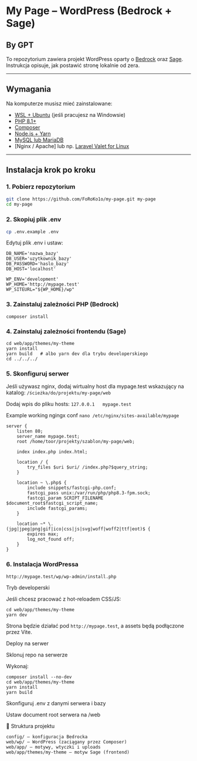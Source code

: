 # My Page – WordPress (Bedrock + Sage)
## By GPT

To repozytorium zawiera projekt WordPress oparty o [Bedrock](https://roots.io/bedrock/) oraz [Sage](https://roots.io/sage/).  
Instrukcja opisuje, jak postawić stronę lokalnie od zera.

---

## Wymagania

Na komputerze musisz mieć zainstalowane:

- [WSL + Ubuntu](https://learn.microsoft.com/pl-pl/windows/wsl/install) (jeśli pracujesz na Windowsie)
- [PHP 8.1+](https://www.php.net/)
- [Composer](https://getcomposer.org/)
- [Node.js + Yarn](https://yarnpkg.com/)
- [MySQL lub MariaDB](https://www.mysql.com/)
- [Nginx / Apache] lub np. [Laravel Valet for Linux](https://cpriego.github.io/valet-linux/)  

---

## Instalacja krok po kroku

### 1. Pobierz repozytorium
```bash
git clone https://github.com/FoRoKo1o/my-page.git my-page
cd my-page
```
### 2. Skopiuj plik .env
```bash
cp .env.example .env
```
Edytuj plik .env i ustaw:
```
DB_NAME='nazwa_bazy'
DB_USER='uzytkownik_bazy'
DB_PASSWORD='haslo_bazy'
DB_HOST='localhost'

WP_ENV='development'
WP_HOME='http://mypage.test'
WP_SITEURL="${WP_HOME}/wp"
```

### 3. Zainstaluj zależności PHP (Bedrock)
`composer install`

### 4. Zainstaluj zależności frontendu (Sage)
```
cd web/app/themes/my-theme
yarn install
yarn build   # albo yarn dev dla trybu developerskiego
cd ../../../
```

### 5. Skonfiguruj serwer
Jeśli używasz nginx, dodaj wirtualny host dla mypage.test wskazujący na katalog:
`/ścieżka/do/projektu/my-page/web`

Dodaj wpis do pliku hosts:
`127.0.0.1   mypage.test`

Example working ngingx conf
`nano /etc/nginx/sites-available/mypage`

```
server {
    listen 80;
    server_name mypage.test;
    root /home/toor/projekty/szablon/my-page/web;

    index index.php index.html;

    location / {
        try_files $uri $uri/ /index.php?$query_string;
    }

    location ~ \.php$ {
        include snippets/fastcgi-php.conf;
        fastcgi_pass unix:/var/run/php/php8.3-fpm.sock;
        fastcgi_param SCRIPT_FILENAME $document_root$fastcgi_script_name;
        include fastcgi_params;
    }

    location ~* \.(jpg|jpeg|png|gif|ico|css|js|svg|woff|woff2|ttf|eot)$ {
        expires max;
        log_not_found off;
    }
}

```

### 6. Instalacja WordPressa
`http://mypage.test/wp/wp-admin/install.php`

Tryb developerski

Jeśli chcesz pracować z hot-reloadem CSS/JS:
```
cd web/app/themes/my-theme
yarn dev
```

Strona będzie działać pod `http://mypage.test`, a assets będą podłączone przez Vite.

Deploy na serwer

Sklonuj repo na serwerze

Wykonaj:
```
composer install --no-dev
cd web/app/themes/my-theme
yarn install
yarn build
```

Skonfiguruj .env z danymi serwera i bazy

Ustaw document root serwera na /web

📂 Struktura projektu
```
config/ – konfiguracja Bedrocka
web/wp/ – WordPress (zaciągany przez Composer)
web/app/ – motywy, wtyczki i uploads
web/app/themes/my-theme – motyw Sage (frontend)
```
